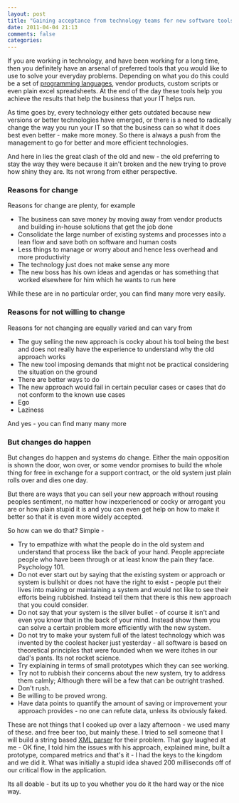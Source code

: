 ```yaml
---
layout: post
title: "Gaining acceptance from technology teams for new software tools"
date: 2011-04-04 21:13
comments: false
categories:
---
```


If you are working in technology, and have been working for a long time, then you definitely have an arsenal of preferred tools that you would like to use to solve your everyday problems. Depending on what you do this could be a set of <a  title="Programming language" href="http://en.wikipedia.org/wiki/Programming_language" rel="wikipedia">programming languages</a>, vendor products, custom scripts or even plain excel spreadsheets. At the end of the day these tools help you achieve the results that help the business that your IT helps run.

As time goes by, every technology either gets outdated because new versions or better technologies have emerged, or there is a need to radically change the way you run your IT so that the business can so what it does best even better - make more money. So there is always a push from the management to go for better and more efficient technologies.

And here in lies the great clash of the old and new - the old preferring to stay the way they were because it ain't broken and the new trying to prove how shiny they are. Its not wrong from either perspective.


<h3>Reasons for change</h3>
Reasons for change are plenty, for example
<ul>
	<li>The business can save money by moving away from vendor products and building in-house solutions that get the job done</li>
	<li>Consolidate the large number of existing systems and processes into a lean flow and save both on software and human costs</li>
	<li>Less things to manage or worry about and hence less overhead and more productivity</li>
	<li>The technology just does not make sense any more</li>
	<li>The new boss has his own ideas and agendas or has something that worked elsewhere for him which he wants to run here</li>
</ul>
While these are in no particular order, you can find many more very easily.
<h3>Reasons for not willing to change</h3>
Reasons for not changing are equally varied and can vary from
<ul>
	<li>The guy selling the new approach is cocky about his tool being the best and does not really have the experience to understand why the old approach works</li>
	<li>The new tool imposing demands that might not be practical considering the situation on the ground</li>
	<li>There are better ways to do</li>
	<li>The new approach would fail in certain peculiar cases or cases that do not conform to the known use cases</li>
	<li>Ego</li>
	<li>Laziness</li>
</ul>
And yes - you can find many many more
<h3>But changes do happen</h3>
But changes do happen and systems do change. Either the main opposition is shown the door, won over, or some vendor promises to build the whole thing for free in exchange for a support contract, or the old system just plain rolls over and dies one day.

But there are ways that you can sell your new approach without rousing peoples sentiment, no matter how inexperienced or cocky or arrogant you are or how plain stupid it is and you can even get help on how to make it better so that it is even more widely accepted.

So how can we do that? Simple -
<ul>
	<li>Try to empathize with what the people do in the old system and understand that process like the back of your hand. People appreciate people who have been through or at least know the pain they face. Psychology 101.</li>
	<li>Do not ever start out by saying that the existing system or approach or system is bullshit or does not have the right to exist - people put their lives into making or maintaining a system and would not like to see their efforts being rubbished. Instead tell them that there is this new approach that you could consider.</li>
	<li>Do not say that your system is the silver bullet - of course it isn't and even you know that in the back of your mind. Instead show them you can solve a certain problem more efficiently with the new system.</li>
	<li>Do not try to make your system full of the latest technology which was invented by the coolest hacker just yesterday - all software is based on theoretical principles that were founded when we were itches in our dad's pants. Its not rocket science.</li>
	<li>Try explaining in terms of small prototypes which they can see working.</li>
	<li>Try not to rubbish their concerns about the new system, try to address them calmly; Although there will be a few that can be outright trashed.</li>
	<li>Don't rush.</li>
	<li>Be willing to be proved wrong.</li>
	<li>Have data points to quantify the amount of saving or improvement your approach provides - no one can refute data, unless its obviously faked.</li>
</ul>
These are not things that I cooked up over a lazy afternoon - we used many of these. and free beer too, but mainly these. I tried to sell someone that I will build a string based <a  title="XML" href="http://en.wikipedia.org/wiki/XML" rel="wikipedia">XML parser</a> for their problem. That guy laughed at me - OK fine, I told him the issues with his approach, explained mine, built a prototype, compared metrics and that's it - I had the keys to the kingdom and we did it. What was initially a stupid idea shaved 200 milliseconds off of our critical flow in the application.

Its all doable - but its up to you whether you do it the hard way or the nice way.